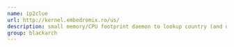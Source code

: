 ```yaml
---
name: ip2clue
url: http://kernel.embedromix.ro/us/
description: small memory/CPU footprint daemon to lookup country (and other info) based on IP (v4 and v6). URL : http://kernel.embedromix.ro/us/ Groups : blackarch blackarch-recon
group: blackarch
---
```

